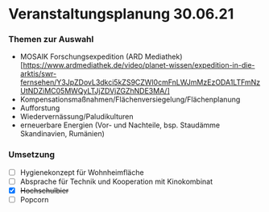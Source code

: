 # Veranstaltungsplanung 30.06.21

### Themen zur Auswahl
- MOSAIK Forschungsexpedition (ARD Mediathek)[https://www.ardmediathek.de/video/planet-wissen/expedition-in-die-arktis/swr-fernsehen/Y3JpZDovL3dkci5kZS9CZWl0cmFnLWJmMzEzODA1LTFmNzUtNDZiMC05MWQyLTJjZDVjZGZhNDE3MA/]
- Kompensationsmaßnahmen/Flächenversiegelung/Flächenplanung
- Aufforstung
- Wiedervernässung/Paludikulturen
- erneuerbare Energien (Vor- und Nachteile, bsp. Staudämme Skandinavien, Rumänien) 


### Umsetzung
- [ ] Hygienekonzept für Wohnheimfläche
- [ ] Absprache für Technik und Kooperation mit Kinokombinat
- [x] ~~Hochschulbier~~
- [ ] Popcorn